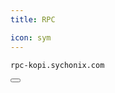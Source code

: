 ```yaml
---
title: RPC

icon: sym
---
```


<div class="code-block-wrapper"><!-- Note: Change nodename-->
  <pre><code>rpc-kopi.sychonix.com</code></pre>
  <button class="copy-btn"><i class="fas fa-copy"></i></button>
</div><!-- Note: Change nodename-->
